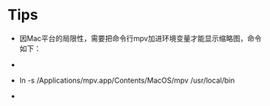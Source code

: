 # Tips
- 因Mac平台的局限性，需要把命令行mpv加进环境变量才能显示缩略图，命令如下：
- ```
- ln -s /Applications/mpv.app/Contents/MacOS/mpv /usr/local/bin
- ```

